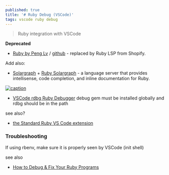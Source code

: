 ```yaml
---
published: true
title: '# Ruby Debug (VSCode)'
tags: vscode ruby debug
---
```

> Ruby integration with VSCode 

**Deprecated** 
- [Ruby by Peng Lv](https://betterprogramming.pub/code-like-a-pro-tooling-to-supercharge-vs-code-for-ruby-bf2ae61df5e3?gi=9dbd1898926e) / [github](https://github.com/rubyide/vscode-ruby?tab=readme-ov-file#deprecated) - replaced by Ruby LSP from Shopify.

Add also:
- [Solargraph](https://solargraph.org/) + [Ruby Solargraph](https://marketplace.visualstudio.com/items?itemName=castwide.solargraph) - a language server that provides intellisense, code completion, and inline documentation for Ruby.

[![caption](https://solargraph.org/assets/vscode-solargraph-0.34.1-a63b2ca0626c295d31413d74577b6e56cbdec00f3bbd444d1fb3bea7d5d8885a.gif)](https://solargraph.org/)

- [VSCode rdbg Ruby Debugger](https://marketplace.visualstudio.com/items?itemName=KoichiSasada.vscode-rdbg) 
debug gem must be installed globally and rdbg should be in the path

see also?
- [the Standard Ruby VS Code extension](https://blog.testdouble.com/posts/2023-02-16-its-official-the-standard-ruby-vscode-extension/)

### Troubleshooting
If using rbenv, make sure it is properly seen by VSCode (init shell)

see also
- [How to Debug & Fix Your Ruby Programs](https://www.rubyguides.com/2015/07/ruby-debugging/)
